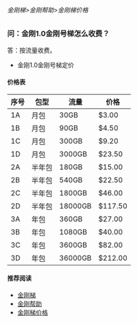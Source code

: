 ###### 金刚梯>金刚帮助>金刚梯价格
### 问：金刚1.0金刚号梯怎么收费？

答：按流量收费。

- 金刚1.0金刚号梯定价



#### 价格表

|序号 |包型  |流量 |价格 | 
| ------ | -------- | ------- | ------- |
|1A|月包   |   30GB|   $3.00|
|1B|月包   |   90GB|   $4.50|
|1C|月包   |  300GB|   $9.20|
|1D|月包   | 3000GB|  $23.50|
|2A|半年包 |   180GB| $15.00|
|2B|半年包 |   540GB| $22.50|
|2C|半年包 |  1800GB| $46.00|
|2D|半年包 | 18000GB|$117.50|
|3A|年包   |   360GB| $27.00|
|3B|年包   |  1080GB| $40.00|
|3C|年包   |  3600GB| $82.00|
|3D|年包   | 36000GB|$212.00|



#### 推荐阅读
- [金刚梯](https://github.com/a2zitpro/web/blob/master/dlb.md)
- [金刚帮助](https://github.com/a2zitpro/web/blob/master/list_helpkkvpn.md)
- [金刚梯价格](https://github.com/a2zitpro/web/blob/master/list_kkprice.md)
